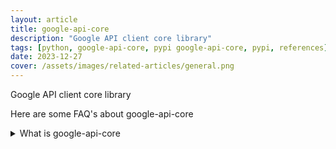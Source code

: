 ```yaml
---
layout: article
title: google-api-core
description: "Google API client core library"
tags: [python, google-api-core, pypi google-api-core, pypi, references]
date: 2023-12-27
cover: /assets/images/related-articles/general.png
---
```


Google API client core library

Here are some FAQ's about google-api-core
<details>
<summary>What is google-api-core</summary>
Google API client core library
</details>
